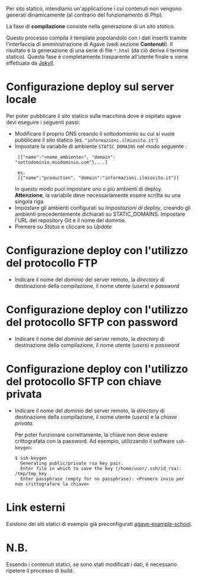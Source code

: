 Per sito statico, intendiamo un'applicazione i cui contenuti non
vengono generati dinamicamente (al contrario del funzionamento di Php).

La fase di **compilazione** consiste nella generazione di un
*sito statico*.

Questo processo compila il template popolandolo con i dati inseriti
tramite l'interfaccia di amministrazione di Agave (vedi sezione **Contenuti**).
Il risultato è la generazione di una serie di file `*.html` (da ciò
deriva il termine statico).
Questa fase è completamente trasparente all'utente finale e viene
effettuata da [Jekyll](https://jekyllrb.com/).

# Configurazione deploy sul server locale

Per poter pubblicare il sito statico sulla macchina dove è ospitato
agave devi eseguire i seguenti passi:

* Modificare il proprio DNS creando il sottodomionio su cui si vuole
  pubblicare il sito statico (es. `"informazioni.ilmiosito.it"`)
* Impostare la variabile di ambiente `STATIC_DOMAINS` nel modo seguente :
  ```
   [{"name":"<nome_ambiente>", "domain": "sottodominio.miodominio.com"},...]

   es.
   [{"name":"production", "domain":"informazioni.ilmiosito.it"}]
  ```
  In questo modo puoi impostare uno o più ambienti di deploy.
  __Attenzione__, la variabile deve necessariamente essere scritta su
  una singola riga.
* Impostare gli ambienti configurati su _Impostazioni di deploy_,
  creando gli ambienti precedentemente dichiarati su STATIC_DOMAINS.
  Impostare l'URL del repository Git e il nome del dominio.
* Premere su _Status_ e cliccare su _Update_

# Configurazione deploy con l'utilizzo del protocollo FTP

* Indicare il nome del _dominio_ del server remoto, la _directory_ di
  destinazione della compilazione, il nome utente (_users_) e _password_

# Configurazione deploy con l'utilizzo del protocollo SFTP con password

* Indicare il nome del _dominio_ del server remoto, la _directory_ di
  destinazione della compilazione, il nome utente (_users_) e _password_

# Configurazione deploy con l'utilizzo del protocollo SFTP con chiave privata

* Indicare il nome del _dominio_ del server remoto, la _directory_ di
  destinazione della compilazione, il nome utente (_users_) e la
  _chiave privata_.

  Per poter funzionare correttamente, la chiave non deve essere crittografata
  con la password. Ad esempio, utilizzando il software `ssh-keygen`:

  ```
  $ ssh-keygen
    Generating public/private rsa key pair.
    Enter file in which to save the key (/home/user/.ssh/id_rsa): /tmp/tmp_key
    Enter passphrase (empty for no passphrase): <Premere invio per non crittografare la chiave>
  ```

# Link esterni

Esistono dei siti statici di esempio già preconfigurati [agave-example-school](https://github.com/matteomanzo/agave-example-school).

# N.B.
Essendo i contenuti statici, se sono stati modificati i dati, è
necessario ripetere il processo di build.
